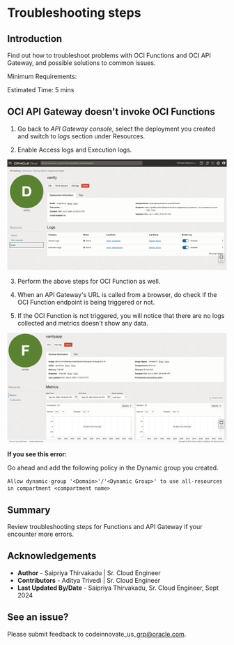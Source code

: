 # Troubleshooting steps

## **Introduction**

Find out how to troubleshoot problems with OCI Functions and OCI API Gateway, and possible solutions to common issues.

Minimum Requirements: 

Estimated Time: 5 mins


## OCI API Gateway doesn't invoke OCI Functions

1. Go back to *API Gateway console*, select the deployment you created and switch to *logs* section under Resources. 

2. Enable Access logs and Execution logs.  

 ![](images/APIGW_logs.png " ")

3. Perform the above steps for OCI Function as well. 

4. When an API Gateway's URL is called from a browser, do check if the OCI Function endpoint is being triggered or not.

5. If the OCI Function is not triggered, you will notice that there are no logs collected and metrics doesn't show any data. 

 ![](images/FnMetrics.png " ")


**If you see this error:**

Go ahead and add the following policy in the Dynamic group you created. 

```<copy>
Allow dynamic-group '<Domain>'/'<Dynamic Group>' to use all-resources in compartment <compartment name>
```

## **Summary**

Review troubleshooting steps for Functions and API Gateway if your encounter more errors. 

## **Acknowledgements**

 - **Author** -  Saipriya Thirvakadu | Sr. Cloud Engineer 
 - **Contributors** - Aditya Trivedi | Sr. Cloud Engineer
 - **Last Updated By/Date** - Saipriya Thirvakadu, Sr. Cloud Engineer, Sept 2024

## See an issue?
Please submit feedback to codeinnovate\_us\_grp@oracle.com. 